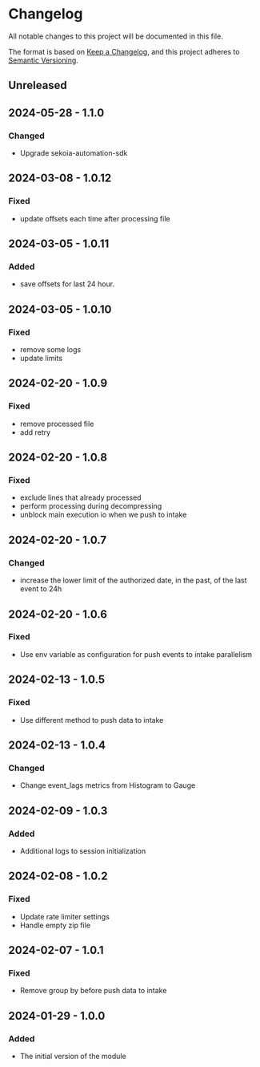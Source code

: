 # Changelog

All notable changes to this project will be documented in this file.

The format is based on [Keep a Changelog](https://keepachangelog.com/en/1.0.0/),
and this project adheres to [Semantic Versioning](https://semver.org/spec/v2.0.0.html).

## Unreleased

## 2024-05-28 - 1.1.0

### Changed

- Upgrade sekoia-automation-sdk

## 2024-03-08 - 1.0.12

### Fixed

- update offsets each time after processing file

## 2024-03-05 - 1.0.11

### Added

- save offsets for last 24 hour.

## 2024-03-05 - 1.0.10

### Fixed

- remove some logs
- update limits

## 2024-02-20 - 1.0.9

### Fixed

- remove processed file
- add retry 

## 2024-02-20 - 1.0.8

### Fixed

- exclude lines that already processed
- perform processing during decompressing
- unblock main execution io when we push to intake

## 2024-02-20 - 1.0.7

### Changed

- increase the lower limit of the authorized date, in the past, of the last event to 24h

## 2024-02-20 - 1.0.6

### Fixed

- Use env variable as configuration for push events to intake parallelism

## 2024-02-13 - 1.0.5

### Fixed

- Use different method to push data to intake

## 2024-02-13 - 1.0.4

### Changed

- Change event_lags metrics from Histogram to Gauge

## 2024-02-09 - 1.0.3

### Added

- Additional logs to session initialization

## 2024-02-08 - 1.0.2

### Fixed

- Update rate limiter settings
- Handle empty zip file 

## 2024-02-07 - 1.0.1

### Fixed

- Remove group by before push data to intake

## 2024-01-29 - 1.0.0

### Added

- The initial version of the module
